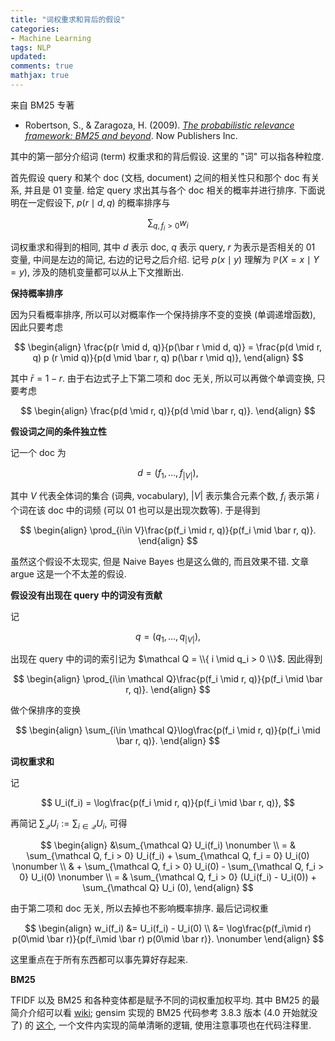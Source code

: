 ```yaml
---
title: "词权重求和背后的假设"
categories: 
- Machine Learning
tags: NLP
updated: 
comments: true
mathjax: true
---
```


来自 BM25 专著

- Robertson, S., & Zaragoza, H. (2009). *[The probabilistic relevance framework: BM25 and beyond](https://www.staff.city.ac.uk/~sbrp622/papers/foundations_bm25_review.pdf)*. Now Publishers Inc.

其中的第一部分介绍词 (term) 权重求和的背后假设. 这里的 "词" 可以指各种粒度.

<!-- more -->

首先假设 query 和某个 doc (文档, document) 之间的相关性只和那个 doc 有关系, 并且是 01 变量. 给定 query 求出其与各个 doc 相关的概率并进行排序. 下面说明在一定假设下, $p(r \mid d, q)$ 的概率排序与

$$
\sum_{q, f_i > 0} w_i
$$ 

词权重求和得到的相同, 其中 $d$ 表示 doc, $q$ 表示 query, $r$ 为表示是否相关的 01 变量, 中间是左边的简记, 右边的记号之后介绍. 记号 $p(x \mid y)$ 理解为 $\mathbb P(X = x \mid Y = y)$, 涉及的随机变量都可以从上下文推断出.

**保持概率排序**

因为只看概率排序, 所以可以对概率作一个保持排序不变的变换 (单调递增函数), 因此只要考虑

$$
\begin{align}
\frac{p(r \mid d, q)}{p(\bar r \mid d, q)} = \frac{p(d \mid r, q) p (r \mid q)}{p(d \mid \bar r, q) p(\bar r \mid q)},
\end{align}
$$

其中 $\bar r = 1 - r$. 由于右边式子上下第二项和 doc 无关, 所以可以再做个单调变换, 只要考虑

$$
\begin{align}
\frac{p(d \mid r, q)}{p(d \mid \bar r, q)}.
\end{align}
$$

**假设词之间的条件独立性**

记一个 doc 为

$$
d = (f_1, \dots, f_{\vert V\vert}),
$$

其中 $V$ 代表全体词的集合 (词典, vocabulary), $\vert V\vert$ 表示集合元素个数, $f_i$ 表示第 $i$ 个词在该 doc 中的词频 (可以 01 也可以是出现次数等). 于是得到

$$
\begin{align}
\prod_{i\in V}\frac{p(f_i \mid r, q)}{p(f_i \mid \bar r, q)}.
\end{align}
$$

虽然这个假设不太现实, 但是 Naive Bayes 也是这么做的, 而且效果不错. 文章 argue 这是一个不太差的假设.

**假设没有出现在 query 中的词没有贡献**

记

$$
q = (q_1, \dots, q_{|V|}),
$$

出现在 query 中的词的索引记为 $\mathcal Q = \\{ i \mid q_i > 0 \\}$. 因此得到

$$
\begin{align}
\prod_{i\in \mathcal Q}\frac{p(f_i \mid r, q)}{p(f_i \mid \bar r, q)}.
\end{align}
$$

做个保排序的变换

$$
\begin{align}
\sum_{i\in \mathcal Q}\log\frac{p(f_i \mid r, q)}{p(f_i \mid \bar r, q)}.
\end{align}
$$

**词权重求和**

记 

$$
U_i(f_i) = \log\frac{p(f_i \mid r, q)}{p(f_i \mid \bar r, q)},
$$

再简记 $\sum_{\mathcal Q} U_i := \sum_{i\in\mathcal Q} U_i$, 可得

$$
\begin{align}
&\sum_{\mathcal Q} U_i(f_i) \nonumber \\
= & \sum_{\mathcal Q, f_i > 0} U_i(f_i) + \sum_{\mathcal Q, f_i = 0} U_i(0) \nonumber \\
& + \sum_{\mathcal Q, f_i > 0} U_i(0) - \sum_{\mathcal Q, f_i > 0} U_i(0) \nonumber \\
= & \sum_{\mathcal Q, f_i > 0} (U_i(f_i) - U_i(0)) + \sum_{\mathcal Q} U_i (0),
\end{align}
$$

由于第二项和 doc 无关, 所以去掉也不影响概率排序. 最后记词权重

$$
\begin{align}
w_i(f_i) &= U_i(f_i) - U_i(0) \\
&= \log\frac{p(f_i\mid r) p(0\mid \bar r)}{p(f_i\mid \bar r) p(0\mid \bar r)}. \nonumber
\end{align}
$$

这里重点在于所有东西都可以事先算好存起来.

**BM25**

TFIDF 以及 BM25 和各种变体都是赋予不同的词权重加权平均. 其中 BM25 的最简介介绍可以看 [wiki](https://en.wikipedia.org/wiki/Okapi_BM25); gensim 实现的 BM25 代码参考 3.8.3 版本 (4.0 开始就没了) 的 [这个](https://github.com/RaRe-Technologies/gensim/blob/release-3.8.3/gensim/summarization/bm25.py), 一个文件内实现的简单清晰的逻辑, 使用注意事项也在代码注释里.